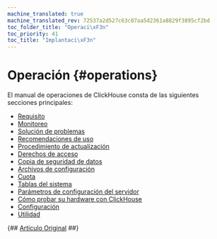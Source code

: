 ```yaml
---
machine_translated: true
machine_translated_rev: 72537a2d527c63c07aa5d2361a8829f3895cf2bd
toc_folder_title: "Operaci\xF3n"
toc_priority: 41
toc_title: "Implantaci\xF3n"
---
```


# Operación {#operations}

El manual de operaciones de ClickHouse consta de las siguientes secciones principales:

-   [Requisito](requirements.md)
-   [Monitoreo](monitoring.md)
-   [Solución de problemas](troubleshooting.md)
-   [Recomendaciones de uso](tips.md)
-   [Procedimiento de actualización](update.md)
-   [Derechos de acceso](access-rights.md)
-   [Copia de seguridad de datos](backup.md)
-   [Archivos de configuración](configuration-files.md)
-   [Cuota](quotas.md)
-   [Tablas del sistema](system-tables.md)
-   [Parámetros de configuración del servidor](server-configuration-parameters/index.md)
-   [Cómo probar su hardware con ClickHouse](performance-test.md)
-   [Configuración](settings/index.md)
-   [Utilidad](utilities/index.md)

{## [Artículo Original](https://clickhouse.tech/docs/en/operations/) ##}
